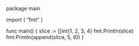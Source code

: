package main

import (
	"fmt"
)

func main() {
	slice := []int{1, 2, 3, 4}
	fmt.Println(slice)
	fmt.Println(append(slice, 5, 6))
}

